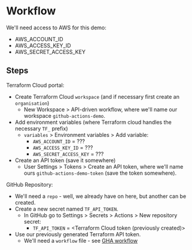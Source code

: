 # Workflow

We'll need access to AWS for this demo:
- AWS_ACCOUNT_ID
- AWS_ACCESS_KEY_ID
- AWS_SECRET_ACCESS_KEY

## Steps

Terraform Cloud portal:
- Create Terraform Cloud `workspace` (and if necessary first create an `organisation`)
  - New Workspace > API-driven workflow, where we'll name our workspace `github-actions-demo`.
- Add environment variables (where Terraform cloud handles the necessary `TF_` prefix)
  - `variables` > Environment variables > Add variable:
    - `AWS_ACCOUNT_ID` = ???
    - `AWS_ACCESS_KEY_ID` = ???
    - `AWS_SECRET_ACCESS_KEY` = ???
- Create an API token (save it somewhere)
  - User Settings > Tokens > Create an API token, where we'll name ours `github-actions-demo-token` (save the token somewhere).

GitHub Repository:
- We'll need a `repo` - well, we already have on here, but another can be created.
- Create a new secret named `TF_API_TOKEN`.
  - In GitHub go to Settings > Secrets > Actions > New repository secret:
    - `TF_API_TOKEN` = <Terraform Cloud token (previously created)>
- Use our previously generated Terraform API token.
  - We'll need a `workflow` file - see [GHA workflow](../.github/workflows/terraform.yml)
